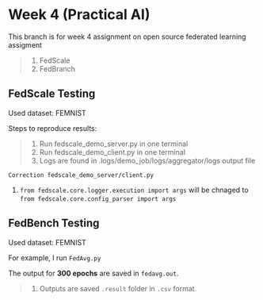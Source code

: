 # Week 4 (Practical AI)
This branch is for week 4 assignment on open source federated learning assigment
> 1. FedScale
> 2. FedBranch


## FedScale Testing

Used dataset: FEMNIST

Steps to reproduce results:
> 1. Run fedscale_demo_server.py in one terminal
> 2. Run fedscale_demo_client.py in one terminal
> 3. Logs are found in .logs/demo_job/logs/aggregator/logs output file

`Correction fedscale_demo_server/client.py`

1. `from fedscale.core.logger.execution import args` will be chnaged to `from fedscale.core.config_parser import args`

## FedBench Testing

Used dataset: FEMNIST

For example, I run `FedAvg.py`

The output for **300 epochs** are saved in `fedavg.out`.

> 1. Outputs are saved `.result` folder in `.csv` format.
